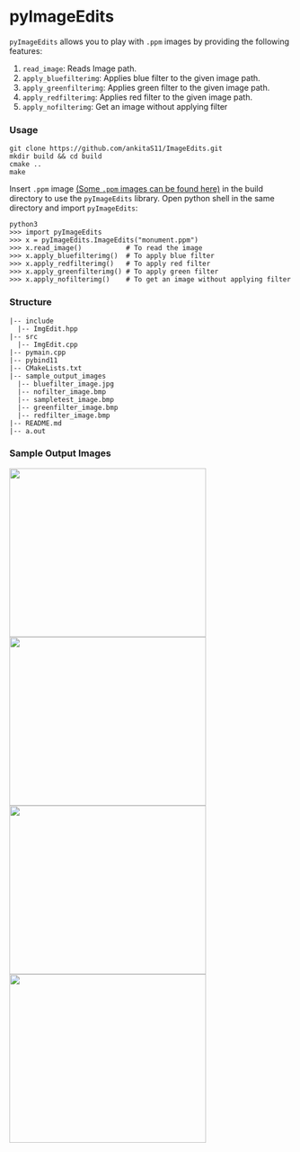 # pyImageEdits

```pyImageEdits``` allows you to play with `.ppm` images by providing the following features:
1. ```read_image```: Reads Image path.
2. ```apply_bluefilterimg```: Applies blue filter to the given image path.
3. `apply_greenfilterimg`: Applies green filter to  the given image path.
4. ```apply_redfilterimg```: Applies red filter to the given image path.
5. `apply_nofilterimg`: Get an image without applying filter
### Usage 
``` 
git clone https://github.com/ankitaS11/ImageEdits.git
mkdir build && cd build
cmake ..
make
```
Insert `.ppm` image [(Some `.ppm` images can be found here)](https://github.com/ferrabacus/p3images) in the build directory to use the `pyImageEdits` library.
Open python shell in the same directory and import `pyImageEdits`:
```
python3
>>> import pyImageEdits
>>> x = pyImageEdits.ImageEdits("monument.ppm")
>>> x.read_image()           # To read the image
>>> x.apply_bluefilterimg()  # To apply blue filter
>>> x.apply_redfilterimg()   # To apply red filter
>>> x.apply_greenfilterimg() # To apply green filter
>>> x.apply_nofilterimg()    # To get an image without applying filter
```
### Structure
```
|-- include
  |-- ImgEdit.hpp
|-- src
  |-- ImgEdit.cpp
|-- pymain.cpp
|-- pybind11
|-- CMakeLists.txt
|-- sample_output_images
  |-- bluefilter_image.jpg
  |-- nofilter_image.bmp
  |-- sampletest_image.bmp
  |-- greenfilter_image.bmp
  |-- redfilter_image.bmp
|-- README.md
|-- a.out
```
### Sample Output Images 
<p align = "center">
<img align="left" width="350" height="300" src="https://raw.githubusercontent.com/ankitaS11/pyImageEdits/main/sample_output_images/sampletest_image.bmp?token=AQKDYACJPWVYUJZYOLJECJDBPE4KG">
<img align="left" width="350" height="300" src="https://github.com/ankitaS11/pyImageEdits/blob/main/sample_output_images/bluefilter_image.jpg">
<img align="left" width="350" height="300" src="https://raw.githubusercontent.com/ankitaS11/pyImageEdits/main/sample_output_images/redfilter_image.bmp">
<img align="left" width="350" height="300" src="https://raw.githubusercontent.com/ankitaS11/pyImageEdits/main/sample_output_images/greenfilter_image.bmp">
</p>
